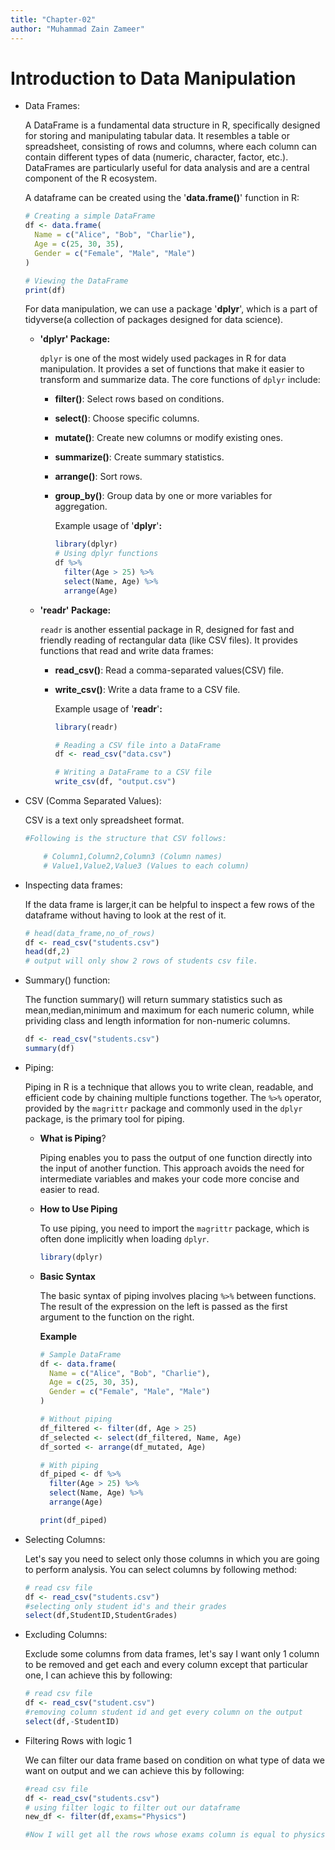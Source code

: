 ```yaml
---
title: "Chapter-02"
author: "Muhammad Zain Zameer"
---
```


# Introduction to Data Manipulation

-   Data Frames:

    A DataFrame is a fundamental data structure in R, specifically designed for storing and manipulating tabular data. It resembles a table or spreadsheet, consisting of rows and columns, where each column can contain different types of data (numeric, character, factor, etc.). DataFrames are particularly useful for data analysis and are a central component of the R ecosystem.

    A dataframe can be created using the '**data.frame()**' function in R:

    ``` r
    # Creating a simple DataFrame
    df <- data.frame(
      Name = c("Alice", "Bob", "Charlie"),
      Age = c(25, 30, 35),
      Gender = c("Female", "Male", "Male")
    )

    # Viewing the DataFrame
    print(df)
    ```

    For data manipulation, we can use a package '**dplyr**', which is a part of tidyverse(a collection of packages designed for data science).

    -   **'dplyr' Package:**

        `dplyr` is one of the most widely used packages in R for data manipulation. It provides a set of functions that make it easier to transform and summarize data. The core functions of `dplyr` include:

        -   **filter()**: Select rows based on conditions.

        -   **select()**: Choose specific columns.

        -   **mutate()**: Create new columns or modify existing ones.

        -   **summarize()**: Create summary statistics.

        -   **arrange()**: Sort rows.

        -   **group_by()**: Group data by one or more variables for aggregation.

            Example usage of '**dplyr**'**:**

            ``` r
            library(dplyr)
            # Using dplyr functions
            df %>%
              filter(Age > 25) %>%
              select(Name, Age) %>%
              arrange(Age)
            ```

    -   **'readr' Package:**

        `readr` is another essential package in R, designed for fast and friendly reading of rectangular data (like CSV files). It provides functions that read and write data frames:

        -   **read_csv()**: Read a comma-separated values(CSV) file.

        -   **write_csv()**: Write a data frame to a CSV file.

            Example usage of '**readr**'**:**

            ``` r
            library(readr)

            # Reading a CSV file into a DataFrame
            df <- read_csv("data.csv")

            # Writing a DataFrame to a CSV file
            write_csv(df, "output.csv")
            ```

-   CSV (Comma Separated Values):

    CSV is a text only spreadsheet format.

    ``` r
    #Following is the structure that CSV follows:

        # Column1,Column2,Column3 (Column names)
        # Value1,Value2,Value3 (Values to each column)
    ```

-   Inspecting data frames:

    If the data frame is larger,it can be helpful to inspect a few rows of the dataframe without having to look at the rest of it.

    ``` r
    # head(data_frame,no_of_rows)
    df <- read_csv("students.csv")
    head(df,2)
    # output will only show 2 rows of students csv file.
    ```

-   Summary() function:

    The function summary() will return summary statistics such as mean,median,minimum and maximum for each numeric column, while prividing class and length information for non-numeric columns.

    ``` r
    df <- read_csv("students.csv")
    summary(df)
    ```

-   Piping:

    Piping in R is a technique that allows you to write clean, readable, and efficient code by chaining multiple functions together. The `%>%` operator, provided by the `magrittr` package and commonly used in the `dplyr` package, is the primary tool for piping.

    -   **What is Piping**?

        Piping enables you to pass the output of one function directly into the input of another function. This approach avoids the need for intermediate variables and makes your code more concise and easier to read.

    -   **How to Use Piping**

        To use piping, you need to import the `magrittr` package, which is often done implicitly when loading `dplyr`.

        ``` r
        library(dplyr)
        ```

    -   **Basic Syntax**

        The basic syntax of piping involves placing `%>%` between functions. The result of the expression on the left is passed as the first argument to the function on the right.

        **Example**

        ``` r
        # Sample DataFrame
        df <- data.frame(
          Name = c("Alice", "Bob", "Charlie"),
          Age = c(25, 30, 35),
          Gender = c("Female", "Male", "Male")
        )

        # Without piping
        df_filtered <- filter(df, Age > 25)
        df_selected <- select(df_filtered, Name, Age)
        df_sorted <- arrange(df_mutated, Age)

        # With piping
        df_piped <- df %>%
          filter(Age > 25) %>%
          select(Name, Age) %>%
          arrange(Age)

        print(df_piped)
        ```

-   Selecting Columns:

    Let's say you need to select only those columns in which you are going to perform analysis. You can select columns by following method:

    ``` r
    # read csv file
    df <- read_csv("students.csv")
    #selecting only student id's and their grades
    select(df,StudentID,StudentGrades)
    ```

-   Excluding Columns:

    Exclude some columns from data frames, let's say I want only 1 column to be removed and get each and every column except that particular one, I can achieve this by following:

    ``` r
    # read csv file
    df <- read_csv("student.csv")
    #removing column student id and get every column on the output
    select(df,-StudentID)
    ```

-   Filtering Rows with logic 1

    We can filter our data frame based on condition on what type of data we want on output and we can achieve this by following:

    ``` r
    #read csv file
    df <- read_csv("students.csv")
    # using filter logic to filter out our dataframe
    new_df <- filter(df,exams="Physics")

    #Now I will get all the rows whose exams column is equal to physics.
    ```
